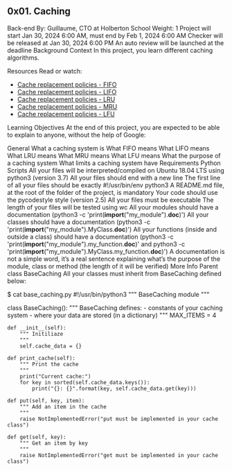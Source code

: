 ## 0x01. Caching
Back-end
 By: Guillaume, CTO at Holberton School
 Weight: 1
 Project will start Jan 30, 2024 6:00 AM, must end by Feb 1, 2024 6:00 AM
 Checker will be released at Jan 30, 2024 6:00 PM
 An auto review will be launched at the deadline
Background Context
In this project, you learn different caching algorithms.

Resources
Read or watch:

 * [Cache replacement policies - FIFO](https://intranet.alxswe.com/rltoken/fjhr6EvFeF3mWwsPQXUKdQ)
 * [Cache replacement policies - LIFO](https://intranet.alxswe.com/rltoken/U44RQjXp8xBtsbNIyhHIyw)
 * [Cache replacement policies - LRU](https://intranet.alxswe.com/rltoken/gKerxvR4dnXQYkBX2ujZiQ)
 * [Cache replacement policies - MRU](https://intranet.alxswe.com/rltoken/Tmk4qEBZ7QTknvbpKabWfQ)
 * [Cache replacement policies - LFU](https://intranet.alxswe.com/rltoken/8PEJ8L34bxhL2y--BW5zGQ)

Learning Objectives
At the end of this project, you are expected to be able to explain to anyone, without the help of Google:

General
What a caching system is
What FIFO means
What LIFO means
What LRU means
What MRU means
What LFU means
What the purpose of a caching system
What limits a caching system have
Requirements
Python Scripts
All your files will be interpreted/compiled on Ubuntu 18.04 LTS using python3 (version 3.7)
All your files should end with a new line
The first line of all your files should be exactly #!/usr/bin/env python3
A README.md file, at the root of the folder of the project, is mandatory
Your code should use the pycodestyle style (version 2.5)
All your files must be executable
The length of your files will be tested using wc
All your modules should have a documentation (python3 -c 'print(__import__("my_module").__doc__)')
All your classes should have a documentation (python3 -c 'print(__import__("my_module").MyClass.__doc__)')
All your functions (inside and outside a class) should have a documentation (python3 -c 'print(__import__("my_module").my_function.__doc__)' and python3 -c 'print(__import__("my_module").MyClass.my_function.__doc__)')
A documentation is not a simple word, it’s a real sentence explaining what’s the purpose of the module, class or method (the length of it will be verified)
More Info
Parent class BaseCaching
All your classes must inherit from BaseCaching defined below:

$ cat base_caching.py
#!/usr/bin/python3
""" BaseCaching module
"""

class BaseCaching():
    """ BaseCaching defines:
      - constants of your caching system
      - where your data are stored (in a dictionary)
    """
    MAX_ITEMS = 4

    def __init__(self):
        """ Initiliaze
        """
        self.cache_data = {}

    def print_cache(self):
        """ Print the cache
        """
        print("Current cache:")
        for key in sorted(self.cache_data.keys()):
            print("{}: {}".format(key, self.cache_data.get(key)))

    def put(self, key, item):
        """ Add an item in the cache
        """
        raise NotImplementedError("put must be implemented in your cache class")

    def get(self, key):
        """ Get an item by key
        """
        raise NotImplementedError("get must be implemented in your cache class")